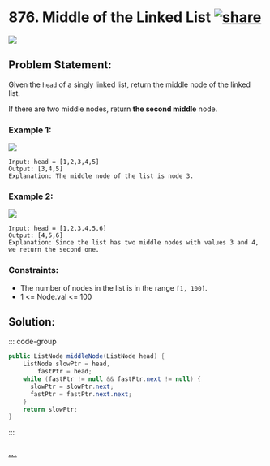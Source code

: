 # 876. Middle of the Linked List [![share]](https://leetcode.com/problems/middle-of-the-linked-list/)

![][easy]

## Problem Statement:

Given the `head` of a singly linked list, return the middle node of the linked list.

If there are two middle nodes, return **the second middle** node.

### Example 1:

![](https://assets.leetcode.com/uploads/2021/07/23/lc-midlist1.jpg)

```
Input: head = [1,2,3,4,5]
Output: [3,4,5]
Explanation: The middle node of the list is node 3.
```

### Example 2:

![](https://assets.leetcode.com/uploads/2021/07/23/lc-midlist2.jpg)

```
Input: head = [1,2,3,4,5,6]
Output: [4,5,6]
Explanation: Since the list has two middle nodes with values 3 and 4, we return the second one.
```

### Constraints:

- The number of nodes in the list is in the range `[1, 100]`.
- 1 <= Node.val <= 100

## Solution:

::: code-group

```java
public ListNode middleNode(ListNode head) {
    ListNode slowPtr = head,
        fastPtr = head;
    while (fastPtr != null && fastPtr.next != null) {
      slowPtr = slowPtr.next;
      fastPtr = fastPtr.next.next;
    }
    return slowPtr;
}
```

:::

### [_..._](#)

```

```

<!----------------------------------{ link }--------------------------------->

[share]: https://img.icons8.com/external-anggara-blue-anggara-putra/20/000000/external-share-user-interface-basic-anggara-blue-anggara-putra-2.png
[easy]: https://img.shields.io/badge/Difficulty-Easy-bright.svg
[medium]: https://img.shields.io/badge/Difficulty-Medium-yellow.svg
[hard]: https://img.shields.io/badge/Difficulty-Hard-red.svg
